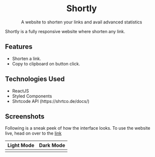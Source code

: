 
<h1 align="center">
  <a>Shortly</a>
</h1>

<p align="center">
A website to shorten your links and avail advanced statistics 
</p>

Shortly is a fully responsive website where shorten any link.

<h2>Features</h2> 
 <ul>
  <li>
    Shorten a link.
  </li>
<li>
    Copy to clipboard on button click.
  </li>

 
  </ul>
  
<h2>Technologies Used</h2> 
 <ul>
  <li>
    ReactJS
  </li>
  <li>
    Styled Components
  </li>
  <li>
    Shrtcode API (https://shrtco.de/docs/)
  </li>
  </ul>
  
<h2>  Screenshots </h2>

Following is a sneak peek of how the interface looks. To use the website live, head on over to the [link](https://shortlinkit.netlify.app/)

| Light Mode                               | Dark Mode                             |
| ------------------------------------ | ------------------------------------ |
| ![]() | ![]() |




  












